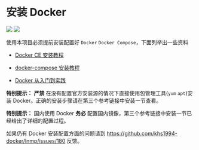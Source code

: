 # 安装 Docker

[![](https://img.shields.io/badge/AD-%E8%85%BE%E8%AE%AF%E4%BA%91%E5%AE%B9%E5%99%A8%E6%9C%8D%E5%8A%A1-blue.svg)](https://cloud.tencent.com/redirect.php?redirect=10058&cps_key=3a5255852d5db99dcd5da4c72f05df61) [![](https://img.shields.io/badge/Support-%E8%85%BE%E8%AE%AF%E4%BA%91%E8%87%AA%E5%AA%92%E4%BD%93-brightgreen.svg)](https://cloud.tencent.com/developer/support-plan?invite_code=13vokmlse8afh)

使用本项目必须提前安装配置好 `Docker` `Docker Compose`，下面列举出一些资料

* [Docker CE 安装教程](https://blog.khs1994.com/docker/README.html)

* [docker-compose 安装教程](https://blog.khs1994.com/docker/compose.html)

* [Docker 从入门到实践](https://github.com/yeasy/docker_practice)

**特别提示：** **严禁** 在没有配置官方安装源的情况下直接使用包管理工具(`yum` `apt`)安装 Docker。正确的安装步骤请在第三个参考链接中安装一节查看。

**特别提示：** 国内使用 Docker **务必** 配置国内镜像，第三个参考链接中安装一节已经给出了详细的配置过程。

如果仍有 Docker 安装配置方面的问题请到 https://github.com/khs1994-docker/lnmp/issues/180 反馈。
